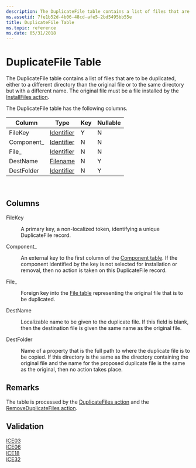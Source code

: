 ```yaml
---
description: The DuplicateFile table contains a list of files that are to be duplicated, either to a different directory than the original file or to the same directory but with a different name. The original file must be a file installed by the InstallFiles action.
ms.assetid: 7fe1b52d-4b06-48cd-afe5-2bd5495bb55e
title: DuplicateFile Table
ms.topic: reference
ms.date: 05/31/2018
---
```


# DuplicateFile Table

The DuplicateFile table contains a list of files that are to be duplicated, either to a different directory than the original file or to the same directory but with a different name. The original file must be a file installed by the [InstallFiles action](installfiles-action.md).

The DuplicateFile table has the following columns.



| Column      | Type                         | Key | Nullable |
|-------------|------------------------------|-----|----------|
| FileKey     | [Identifier](identifier.md) | Y   | N        |
| Component\_ | [Identifier](identifier.md) | N   | N        |
| File\_      | [Identifier](identifier.md) | N   | N        |
| DestName    | [Filename](filename.md)     | N   | Y        |
| DestFolder  | [Identifier](identifier.md) | N   | Y        |



 

## Columns

<dl> <dt>

<span id="FileKey"></span><span id="filekey"></span><span id="FILEKEY"></span>FileKey
</dt> <dd>

A primary key, a non-localized token, identifying a unique DuplicateFile record.

</dd> <dt>

<span id="Component_"></span><span id="component_"></span><span id="COMPONENT_"></span>Component\_
</dt> <dd>

An external key to the first column of the [Component table](component-table.md). If the component identified by the key is not selected for installation or removal, then no action is taken on this DuplicateFile record.

</dd> <dt>

<span id="File_"></span><span id="file_"></span><span id="FILE_"></span>File\_
</dt> <dd>

Foreign key into the [File table](file-table.md) representing the original file that is to be duplicated.

</dd> <dt>

<span id="DestName"></span><span id="destname"></span><span id="DESTNAME"></span>DestName
</dt> <dd>

Localizable name to be given to the duplicate file. If this field is blank, then the destination file is given the same name as the original file.

</dd> <dt>

<span id="DestFolder"></span><span id="destfolder"></span><span id="DESTFOLDER"></span>DestFolder
</dt> <dd>

Name of a property that is the full path to where the duplicate file is to be copied. If this directory is the same as the directory containing the original file and the name for the proposed duplicate file is the same as the original, then no action takes place.

</dd> </dl>

## Remarks

The table is processed by the [DuplicateFiles action](duplicatefiles-action.md) and the [RemoveDuplicateFiles action](removeduplicatefiles-action.md).

## Validation

<dl>

[ICE03](ice03.md)  
[ICE06](ice06.md)  
[ICE18](ice18.md)  
[ICE32](ice32.md)  
</dl>

 

 



